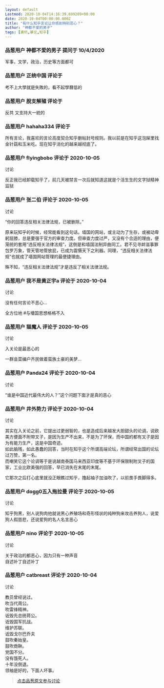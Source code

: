 ```yaml
---
layout: default
Lastmod: 2020-10-04T14:16:39.699209+00:00
date: 2020-10-04T00:00:00.000Z
title: "有什么知乎言论让你感到特别恶心？"
author: "神都不爱的男子"
tags: [粪坑,暴论,知乎]
---
```



### 品葱用户 **神都不爱的男子** 提问于 10/4/2020
    
军事，文学，政治，历史等方面都可
    
                

### 品葱用户 **正统中国** 评论于 
        
考不上大學就是失敗的，看不起學曆低的
        
                

### 品葱用户 **脫支解殖** 评论于 
        
反共 又支持大一統的
        
                

### 品葱用户 **hahaha334** 评论于 
        
所有言论，我喜欢的言论高度契合知乎删帖封号规则。我以前是在知乎这泡屎里找金针菇和玉米吃。现在知乎消化的越来越彻底了。
        
                

### 品葱用户 **flyingbobo** 评论于 2020-10-05
讨论

        
反正我已经卸载知乎了，前几天被禁言一次后就知道这就是个活生生的文字狱精神监狱
        
                

### 品葱用户 **张二伯** 评论于 2020-10-05
讨论

        
“你的回答违反相关法律法规，已被删除。”  
  
原来玩知乎的时候，经常能看到这句话。墙国的网站，或主动为了生存，或被动卑躬屈膝，总是要强于官方的审查力度。但审查力度过严，又没有个合适的理由，便笼统的套用“违反相关法律法规”，这倒是和墙国法制异曲同工。君不见寻衅滋事罪包罗万象，管天管地管放屁，已成为震慑天下之利器。同理，“违反相关法律法规”也就成了墙国网站管理的最便捷理由。  
  
殊不知，“违反相关法律法规”才是违反了相关法律法规。
        
                

### 品葱用户 **我不是黄正宇a** 评论于 2020-10-04
讨论

        
没有任何言论不恶心…  
  
全方位地 #与墻国思想格格不入
        
                

### 品葱用户 **猫魔人** 评论于 2020-10-05
讨论

        
入关论是最恶心的  
  
一群韭菜编户齐民做着蛮族土豪的美梦…
        
                

### 品葱用户 **Panda24** 评论于 2020-10-04
讨论

        
“谁是中国近代最伟大的人？”这个问题下面才是真的恶心
        
                

### 品葱用户 **井外势力** 评论于 2020-10-04
讨论

        
其实在入关论之前，它提出过更弱智的，也是造成后来越发大胆甜头的论调，说欧美方便面不附带叉子，是因为生产不出来，不是为了环保，而中国的都有叉子是因为有能力生产，这是中国奇迹。  
如此脑残，如此愚蠢的回答，当时在知乎这个所谓高端论坛，所谓经常出国的论坛过万赞，第一名。  
而嘲笑它这个论调等于是说越南泰国马来西亚印度等不基于环保限制附叉子的国家，工业比欧美强的回答，早已消失在末尾的末尾。  
  
它那次之后打心底里就没正眼瞧过知乎，撸起袖子加油吹了，以前畏手畏脚得多。
        
                

### 品葱用户 **dogg0五入拖拉曼** 评论于 2020-10-05
讨论

        
知乎狗黑，别人说狗肉他就说黑心养殖场和奇形怪状的纯种狗来攻击养狗人，说爱狗人假慈悲，还说爱狗的名人名言恶心
        
                

### 品葱用户 **nino** 评论于 2020-10-05
讨论

        
关于政治的都恶心，因为只有一种声音  
自述补丁自述补丁
        
                

### 品葱用户 **catbreast** 评论于 2020-10-04
讨论

        
教员曾经说过。  
吹当代周公。  
吹雷锋精神。  
诋毁先总统蒋公。  
诋毁国军抗战。  
维护苏联。  
诋毁戈尔巴乔夫  
鼓吹秦始皇。  
鼓吹商鞅。  
党国不分。  
没有饿死人。  
十年没倒退。  
领袖是好的，下面人坏事。
        
                





> [点击品葱原文参与讨论](https://pincong.rocks/question/31755)

